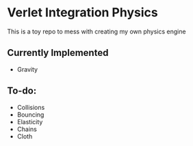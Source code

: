 # Verlet Integration Physics
This is a toy repo to mess with creating my own physics engine

## Currently Implemented
- Gravity

## To-do:
- Collisions
- Bouncing
- Elasticity
- Chains
- Cloth
